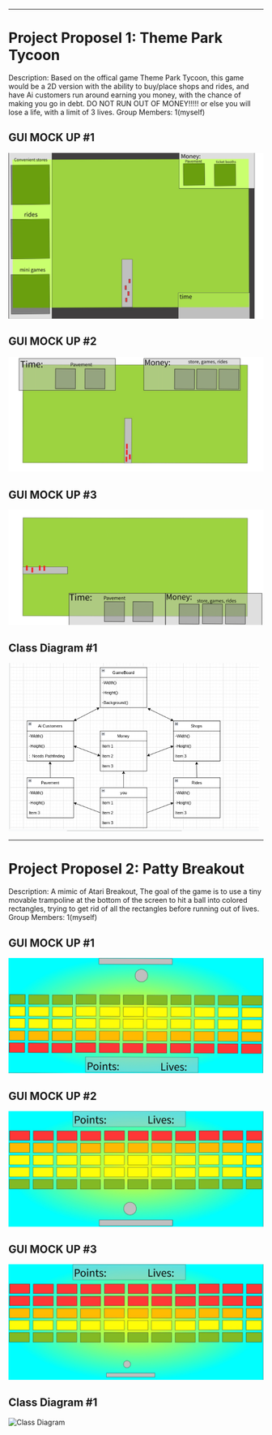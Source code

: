 -------------------------------------
# Project Proposel 1: Theme Park Tycoon
Description: Based on the offical game Theme Park Tycoon, this game would be a 2D version with the ability to buy/place shops and rides, and have Ai customers run around earning you money, with the chance of making you go in debt. DO NOT RUN OUT OF MONEY!!!!! or else you will lose a life, with a limit of 3 lives.
Group Members: 1(myself)

## GUI MOCK UP #1
![Tycoon look 1](https://github.com/AlexZ0d/Tycoon/blob/main/images/Tycoon-1.png)
## GUI MOCK UP #2
![Tycoon look 2](https://github.com/AlexZ0d/Tycoon/blob/main/images/Tycoon%202-1.png)
## GUI MOCK UP #3
![Tycoon look 3](https://github.com/AlexZ0d/Tycoon/blob/main/images/Tycoon%201-1.png)
## Class Diagram #1
![Tycoon Diagram](https://github.com/AlexZ0d/Tycoon/blob/main/images/TycoonTheme.png)


-------------------------------------
# Project Proposel 2: Patty Breakout
Description: A mimic of Atari Breakout, The goal of the game is to use a tiny movable trampoline at the bottom of the screen to hit a ball into colored rectangles, trying to get rid of all the rectangles before running out of lives.
Group Members: 1(myself)

## GUI MOCK UP #1
![Breakout look 1](https://github.com/AlexZ0d/Tycoon/blob/main/images/Drawing%20(4)-1.png)
## GUI MOCK UP #2
![Breakout look 2](https://github.com/AlexZ0d/Tycoon/blob/main/images/Drawing%20(3)-1.png)
## GUI MOCK UP #3
![Breakout look 3](https://github.com/AlexZ0d/Tycoon/blob/main/images/Drawing%20(2)-1.png)
## Class Diagram #1
![Class Diagram](URL)

